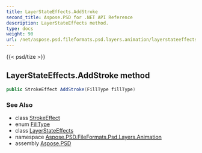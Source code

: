 ```yaml
---
title: LayerStateEffects.AddStroke
second_title: Aspose.PSD for .NET API Reference
description: LayerStateEffects method. 
type: docs
weight: 90
url: /net/aspose.psd.fileformats.psd.layers.animation/layerstateeffects/addstroke/
---
```

{{< psd/tize >}}
## LayerStateEffects.AddStroke method

```csharp
public StrokeEffect AddStroke(FillType fillType)
```

### See Also

* class [StrokeEffect](../../../aspose.psd.fileformats.psd.layers.layereffects/strokeeffect/)
* enum [FillType](../../../aspose.psd.fileformats.psd.layers.fillsettings/filltype/)
* class [LayerStateEffects](../)
* namespace [Aspose.PSD.FileFormats.Psd.Layers.Animation](../../layerstateeffects/)
* assembly [Aspose.PSD](../../../)


